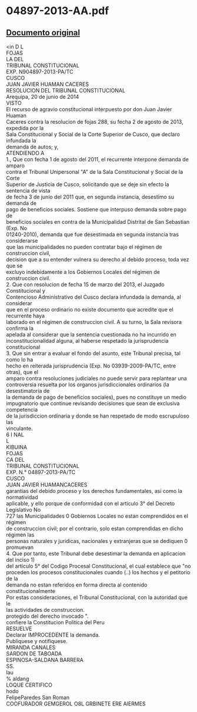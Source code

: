 
04897-2013-AA.pdf
=================
  
[Documento original](https://tc.gob.pe/jurisprudencia/2014/04897-2013-AA.pdf)  
---  
<in D L  
FOJAS  
LA DEL  
TRIBUNAL CONSTITUCIONAL  
EXP. N904897-2013-PA/TC  
CUSCO  
JUAN JAVIER HUAMAN CACERES  
RESOLUCION DEL TRIBUNAL CONSTITUCIONAL  
Arequipa, 20 de junio de 2014  
VISTO  
El recurso de agravio constitucional interpuesto por don Juan Javier Huaman  
Caceres contra la resolucion de fojas 288, su fecha 2 de agosto de 2013, expedida por la  
Sala Constitucional y Social de la Corte Superior de Cusco, que declaro infundada la  
demanda de autos; y,  
ATENDIENDO A  
1., Que con fecha 1 de agosto del 2011, el recurrente interpone demanda de amparo  
contra el Tribunal Unipersonal "A" de la Sala Constitucional y Social de la Corte  
Superior de Justicia de Cusco, solicitando que se deje sin efecto la sentencia de vista  
de fecha 3 de junio del 2011 que, en segunda instancia, desestimo su demanda de  
pago de beneficios sociales. Sostiene que interpuso demanda sobre pago de  
beneficios sociales en contra de la Municipalidad Distrital de San Sebastian (Exp. No  
01240-2010), demanda que fue desestimada en segunda instancia tras considerarse  
que las municipalidades no pueden contratar bajo el régimen de construccion civil,  
decision que a su entender vulnera su derecho al debido proceso, toda vez que se  
excluyo indebidamente a los Gobiernos Locales del régimen de construccion civil.  
2. Que con resolucion de fecha 15 de marzo del 2013, el Juzgado Constitucional y  
Contencioso Administrativo del Cusco declara infundada la demanda, al considerar  
que en el proceso ordinario no existe documento que acredite que el recurrente haya  
laborado en el régimen de construccion civil. A su turno, la Sala revisora confirma la  
apelada al considerar que la sentencia cuestionada no ha incurrido en  
inconstitucionalidad alguna, al haberse respetado la jurisprudencia constitucional  
3. Que sin entrar a evaluar el fondo del asunto, este Tribunal precisa, tal como lo ha  
hecho en reiterada jurisprudencia (Exp. No 03939-2009-PA/TC, entre otras), que el  
amparo contra resoluciones judiciales no puede servir para replantear una  
controversia resuelta por los organos jurisdiccionales ordinarios (la desestimatoria de  
la demanda de pago de beneficios sociales), pues no constituye un medio  
impugnatorio que continue revisando decisiones que sean de exclusiva competencia  
de la jurisdiccion ordinaria y donde se han respetado de modo escrupuloso las  
vinculante.  
6 I NAL  
L  
KIBUINA  
FOJAS  
CA DEL  
TRIBUNAL CONSTITUCIONAL  
EXP. N.° 04897-2013-PA/TC  
CUSCO  
JUAN JAVIER HUAMANCACERES  
garantias del debido proceso y los derechos fundamentales, asi como la normatividad  
aplicable, y ello porque de conformidad con el articulo 3° del Decreto Legislativo No  
727 las Municipalidades 0 Gobiernos Locales no estan comprendidos en el régimen  
de construccion civil; por el contrario, solo estan comprendidas en dicho régimen las  
personas naturales y juridicas, nacionales y extranjeras que se dediquen 0 promuevan  
4. Que por tanto, este Tribunal debe desestimar la demanda en aplicacion del inciso 1)  
del articulo 5° del Codigo Procesal Constitucional, el cual establece que "no  
proceden los procesos constitucionales cuando (..) los hechos y el petitorio de la  
demanda no estan referidos en forma directa al contenido constitucionalmente  
Por estas consideraciones, el Tribunal Constitucional, con la autoridad que le  
las actividades de construccion.  
protegido del derecho invocado ".  
confiere la Constitucion Politica del Peru  
RESUELVE  
Declarar IMPROCEDENTE la demanda.  
Publiquese y notifiquese.  
MIRANDA CANALES  
SARDON DE TABOADA  
ESPINOSA-SALDANA BARRERA  
SS.  
lau  
% aldang  
LOQUE CERTIFICO  
hodo  
FelipeParedes San Roman  
COOFURADOR GEMGEROL O8L GRBINETE ERE AIERMES